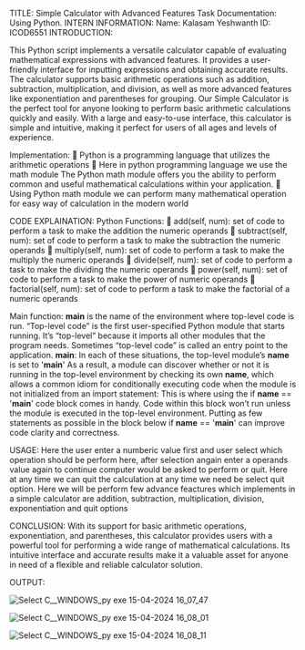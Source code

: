 TITLE: Simple Calculator with Advanced Features
Task Documentation: Using Python.
INTERN INFORMATION: 
Name: Kalasam Yeshwanth
ID: ICOD6551
INTRODUCTION:

This Python script implements a versatile calculator capable of evaluating mathematical expressions with advanced features. It provides a user-friendly interface for inputting expressions and obtaining accurate results. The calculator supports basic arithmetic operations such as addition, subtraction, multiplication, and division, as well as more advanced features like exponentiation and parentheses for grouping.
Our Simple Calculator is the perfect tool for anyone looking to perform basic arithmetic calculations quickly and easily. With a large and easy-to-use interface, this calculator is simple and intuitive, making it perfect for users of all ages and levels of experience.

Implementation:
	Python is a programming language that utilizes the arithmetic operations 
	Here in python programming language we use the math module The Python math module offers you the ability to perform common and useful mathematical calculations within your application.
	Using Python math module we can perform many mathematical operation for easy way of calculation in the modern world

CODE EXPLAINATION:
Python Functions:
	add(self, num): set of code to perform a task to make the addition the numeric operands
	subtract(self, num): set of code to perform a task to make the subtraction the numeric operands
	multiply(self, num): set of code to perform a task to make the multiply the numeric operands
	divide(self, num): set of code to perform a task to make the dividing the numeric operands
	power(self, num): set of code to perform a task to make the power of numeric operands
	factorial(self, num): set of code to perform a task to make the factorial of a numeric operands

Main function:
__main__ is the name of the environment where top-level code is run. “Top-level code” is the first user-specified Python module that starts running. It’s “top-level” because it imports all other modules that the program needs. Sometimes “top-level code” is called an entry point to the application.
__main__:
In each of these situations, the top-level module’s __name__ is set to '__main__'
As a result, a module can discover whether or not it is running in the top-level environment by checking its own __name__, which allows a common idiom for conditionally executing code when the module is not initialized from an import statement:
This is where using the if __name__ == '__main__' code block comes in handy. Code within this block won’t run unless the module is executed in the top-level environment.
Putting as few statements as possible in the block below if __name__ == '__main__' can improve code clarity and correctness.

USAGE:
Here the user enter a numberic value first and user select which operation should be perform here, after selection angain enter a operands value again to continue computer would be asked to perform or quit.  Here at any time we can quit the calculation at any time we need be select quit option.
Here we will be perform few advance feactures which implements in a simple calculator are addition, subtraction, multiplication, division, exponentiation and quit options 


CONCLUSION:
With its support for basic arithmetic operations, exponentiation, and parentheses, this calculator provides users with a powerful tool for performing a wide range of mathematical calculations. Its intuitive interface and accurate results make it a valuable asset for anyone in need of a flexible and reliable calculator solution.

OUTPUT:

![Select C__WINDOWS_py exe 15-04-2024 16_07_47](https://github.com/kalasamyeswanth/sample-calculator-with-advance-features-/assets/79371940/0b0dc364-1032-43a5-a0c4-200d1b7de5e2)

![Select C__WINDOWS_py exe 15-04-2024 16_08_01](https://github.com/kalasamyeswanth/sample-calculator-with-advance-features-/assets/79371940/fa0c4082-8b45-455d-8807-a303fcbafbdf)

![Select C__WINDOWS_py exe 15-04-2024 16_08_11](https://github.com/kalasamyeswanth/sample-calculator-with-advance-features-/assets/79371940/e44ae371-2974-4190-84a0-123ec7001c78)
